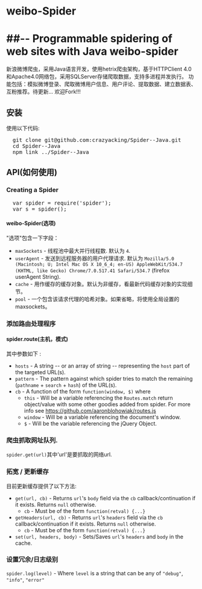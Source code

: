 # weibo-Spider
##-- Programmable spidering of web sites with Java
weibo-spider
============

新浪微博爬虫，采用Java语言开发，使用hetrix爬虫架构，基于HTTPClient 4.0和Apache4.0网络包，采用SQLServer存储爬取数据，支持多进程并发执行。
功能包括：模拟微博登录、爬取微博用户信息、用户评论、提取数据、建立数据表、互粉推荐。待更新...
欢迎Fork!!!


## 安装

使用以下代码:

<pre>
  git clone git@github.com:crazyacking/Spider--Java.git
  cd Spider--Java
  npm link ../Spider--Java
</pre>

## API(如何使用)

### Creating a Spider
<pre>
  var spider = require('spider');
  var s = spider();
</pre>

#### weibo-Spider(选项)

"选项"包含一下字段：
* `maxSockets` - 线程池中最大并行线程数. 默认为 `4`.
* `userAgent` - 发送到远程服务器的用户代理请求. 默认为 `Mozilla/5.0 (Macintosh; U; Intel Mac OS X 10_6_4; en-US) AppleWebKit/534.7 (KHTML, like Gecko) Chrome/7.0.517.41 Safari/534.7` (firefox userAgent String).
* `cache` -  用作缓存的缓存对象。默认为非缓存，看最新代码缓存对象的实现细节。
* `pool` - 一个包含该请求代理的哈希对象。如果省略，将使用全局设置的maxsockets。

### 添加路由处理程序

#### spider.route(主机，模式)
其中参数如下 :

* `hosts` - A string -- or an array of string -- representing the `host` part of the targeted URL(s).
* `pattern` - The pattern against which spider tries to match the remaining (`pathname` + `search` + `hash`) of the URL(s).
* `cb` - A function of the form `function(window, $)` where
  * `this` - Will be a variable referencing the `Routes.match` return object/value with some other goodies added from spider. For more info see https://github.com/aaronblohowiak/routes.js
  * `window` - Will be a variable referencing the document's window.
  * `$` - Will be the variable referencing the jQuery Object.

### 爬虫抓取网址队列.

`spider.get(url)`其中'url'是要抓取的网络url.

### 拓宽 / 更新缓存

目前更新缓存提供了以下方法:

* `get(url, cb)` - Returns `url`'s `body` field via the `cb` callback/continuation if it exists. Returns `null` otherwise.
  * `cb` - Must be of the form `function(retval) {...}`
* `getHeaders(url, cb)` - Returns `url`'s `headers` field via the `cb` callback/continuation if it exists. Returns `null` otherwise.
  * `cb` - Must be of the form `function(retval) {...}`
* `set(url, headers, body)` - Sets/Saves `url`'s `headers` and `body` in the cache.

### 设置冗余/日志级别
`spider.log(level)` - Where `level` is a string that can be any of `"debug"`, `"info"`, `"error"`
